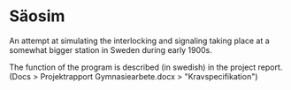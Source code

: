 # Säosim
An attempt at simulating the interlocking and signaling taking place at a somewhat bigger station in Sweden during early 1900s.

The function of the program is described (in swedish) in the project report. (Docs > Projektrapport Gymnasiearbete.docx > "Kravspecifikation")
